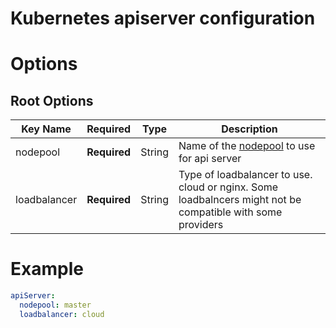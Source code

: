 # Kubernetes apiserver configuration

# Options
## Root Options
| Key Name | Required | Type | Description|
| --- | --- | --- | --- |
| nodepool | __Required__ | String | Name of the [nodepool](nodepool.md) to use for api server |
| loadbalancer | __Required__ | String | Type of loadbalancer to use. cloud or nginx. Some loadbalncers might not be compatible with some providers |

# Example
```yaml
apiServer: 
  nodepool: master
  loadbalancer: cloud 
```
